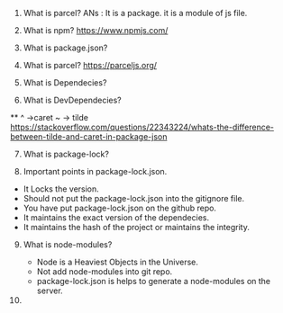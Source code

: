 1. What is parcel?
 ANs : It is a package. it is a module of js file.

2. What is npm?
  https://www.npmjs.com/

3. What is package.json?

4. What is parcel?
  https://parceljs.org/

5. What is Dependecies?

6. What is DevDependecies?


** ^ ->caret 
   ~ -> tilde
   https://stackoverflow.com/questions/22343224/whats-the-difference-between-tilde-and-caret-in-package-json

7. What is package-lock?

8. Important points in package-lock.json.
  * It Locks the version.
  * Should not put the package-lock.json into the gitignore file.
  * You have put package-lock.json on the github repo.
  * It maintains the exact version of the dependecies.
  * It maintains the hash of the project or maintains the integrity.
  
9. What is node-modules?
   * Node is a Heaviest Objects in the  Universe.
   * Not add node-modules into git repo.
   * package-lock.json is helps to generate a node-modules on the server.

10. 
